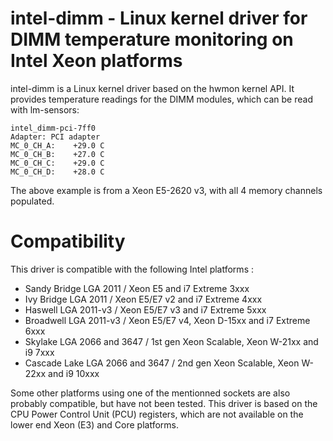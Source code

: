 # intel-dimm -  Linux kernel driver for DIMM temperature monitoring on Intel Xeon platforms

intel-dimm is a Linux kernel driver based on the hwmon kernel API.
It provides temperature readings for the DIMM modules, which can be read with lm-sensors:

```
intel_dimm-pci-7ff0
Adapter: PCI adapter
MC_0_CH_A:    +29.0 C
MC_0_CH_B:    +27.0 C
MC_0_CH_C:    +29.0 C
MC_0_CH_D:    +28.0 C
```

The above example is from a Xeon E5-2620 v3, with all 4 memory channels populated.

# Compatibility

This driver is compatible with the following Intel platforms :

* Sandy Bridge LGA 2011 / Xeon E5 and i7 Extreme 3xxx
* Ivy Bridge LGA 2011 / Xeon E5/E7 v2 and i7 Extreme 4xxx
* Haswell LGA 2011-v3 / Xeon E5/E7 v3 and i7 Extreme 5xxx
* Broadwell LGA 2011-v3 / Xeon E5/E7 v4, Xeon D-15xx and i7 Extreme 6xxx
* Skylake LGA 2066 and 3647 / 1st gen Xeon Scalable, Xeon W-21xx and i9 7xxx
* Cascade Lake LGA 2066 and 3647 / 2nd gen Xeon Scalable, Xeon W-22xx and i9 10xxx

Some other platforms using one of the mentionned sockets are also probably compatible, but have not been tested.
This driver is based on the CPU Power Control Unit (PCU) registers, which are not available on the lower end Xeon (E3) and Core platforms.
